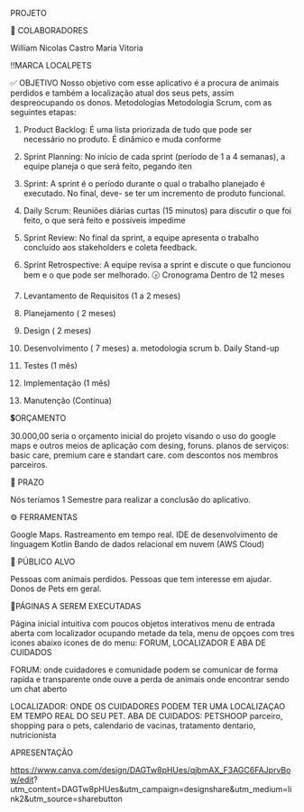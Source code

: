
PROJETO

👥 COLABORADORES

William
Nicolas Castro
Maria Vitoria

!!MARCA
LOCALPETS

✅ OBJETIVO
Nosso objetivo com esse aplicativo é a procura de animais perdidos
e também a localização atual dos seus pets, assim despreocupando os donos.
Metodologias
Metodologia Scrum, com as seguintes etapas:
1. Product Backlog: É uma lista priorizada de tudo que pode ser necessário no produto. É dinâmico e muda conforme
2. Sprint Planning: No início de cada sprint (período de 1 a 4 semanas), a equipe planeja o que será feito, pegando iten

3. Sprint: A sprint é o período durante o qual o trabalho planejado é executado. No final, deve-
se ter um incremento de produto funcional.

4. Daily Scrum: Reuniões diárias curtas (15 minutos) para discutir o que foi feito, o que será feito e possíveis impedime
5. Sprint Review: No final da sprint, a equipe apresenta o trabalho concluído aos stakeholders e coleta feedback.
6. Sprint Retrospective: A equipe revisa a sprint e discute o que funcionou bem e o que pode ser melhorado.
🕞 Cronograma
Dentro de 12 meses
1. Levantamento de Requisitos (1 a 2 meses)
2. Planejamento ( 2 meses)
3. Design ( 2 meses)
4. Desenvolvimento ( 7 meses)
a. metodologia scrum
b. Daily Stand-up
5. Testes (1 mês)
6. Implementação (1 mês)
7. Manutenção (Contínua)

💲ORÇAMENTO

30.000,00 seria o orçamento inicial do projeto visando o uso do google maps
e outros meios de aplicação com desing, foruns.
planos de serviços: basic care, premium care e standart care.
com descontos nos membros parceiros.

📅 PRAZO

Nós teríamos 1 Semestre para realizar a conclusão do aplicativo.

⚙ FERRAMENTAS

Google Maps.
Rastreamento em tempo real.
IDE de desenvolvimento de linguagem Kotlin
Bando de dados relacional em nuvem (AWS Cloud)

💫 PÚBLICO ALVO

Pessoas com animais perdidos.
Pessoas que tem interesse em ajudar.
Donos de Pets em geral.

📖PÁGINAS A SEREM EXECUTADAS

Página inicial intuitiva com poucos objetos interativos
menu de entrada aberta com localizador ocupando metade da tela, menu de opçoes com tres icones abaixo
icones de do menu: FORUM, LOCALIZADOR E ABA DE CUIDADOS

FORUM: onde cuidadores e comunidade podem se comunicar de forma rapida e transparente onde ouve a perda
de animais onde encontrar sendo um chat aberto

LOCALIZADOR: ONDE OS CUIDADORES PODEM TER UMA LOCALIZAÇAO EM TEMPO REAL DO SEU PET.
ABA DE CUIDADOS: PETSHOOP parceiro, shopping para o pets, calendario de vacinas, tratamento dentario,
nutricionista

APRESENTAÇÃO

https://www.canva.com/design/DAGTw8pHUes/qjbmAX_F3AGC6FAJprvBow/edit?
utm_content=DAGTw8pHUes&utm_campaign=designshare&utm_medium=link2&utm_source=sharebutton

